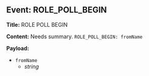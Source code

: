 ## Event: ROLE_POLL_BEGIN

**Title:** ROLE POLL BEGIN

**Content:**
Needs summary.
`ROLE_POLL_BEGIN: fromName`

**Payload:**
- `fromName`
  - *string*